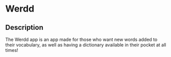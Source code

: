 # Werdd

<h2>Description</h2>
<p>
  The Werdd app is an app made for those who want new words added to their vocabulary, as well as having a dictionary available in their pocket at all times!
</p>
